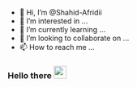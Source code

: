 - 👋 Hi, I’m @Shahid-Afridii
- 👀 I’m interested in ...
- 🌱 I’m currently learning ...
- 💞️ I’m looking to collaborate on ...
- 📫 How to reach me ...

<!---
Shahid-Afridii/Shahid-Afridii is a ✨ special ✨ repository because its `README.md` (this file) appears on your GitHub profile.
You can click the Preview link to take a look at your changes.
--->
### Hello there <img src="https://media.giphy.com/media/hvRJCLFzcasrR4ia7z/giphy.gif" width="25px">

